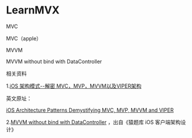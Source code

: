 # LearnMVX

MVC 

MVC（apple）

MVVM

MVVM without bind with DataController

相关资料

1.[iOS 架构模式--解密 MVC，MVP，MVVM以及VIPER架构](http://www.cocoachina.com/ios/20160108/14916.html)

英文原址：

[iOS Architecture Patterns
Demystifying MVC, MVP, MVVM and VIPER
](https://medium.com/ios-os-x-development/ios-architecture-patterns-ecba4c38de52#.7mjbra59g)


2.[MVVM without bind with DataController](http://gracelancy.com/blog/2016/01/06/ape-ios-arch-design/)
，出自《猿题库 iOS 客户端架构设计》
